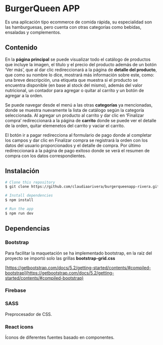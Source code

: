 # BurgerQueen APP

Es una aplicación tipo ecommerce de comida rápida, su especialidad son las hamburguesas, pero cuenta con otras categorías como bebidas, ensaladas y complementos.

## Contenido

En la **página principal** se puede visualizar todo el catálogo de productos que incluye la imagen, el título y el precio del producto además de un botón ‘Ver más’, que al dar clic redireccionará a la página de **detalle del producto**, que como su nombre lo dice, mostrará más información sobre este, como: una breve descripción, una etiqueta que muestra si el producto se encuentra disponible (en base al stock del mismo), además del valor nutricional, un contador para agregar o quitar al carrito y un botón de agregar a la orden.

Se puede navegar desde el menú a las otras **categorías** ya mencionadas, donde se muestra nuevamente la lista de catálogo según la categoría seleccionada.
Al agregar un producto al carrito y dar clic en ‘Finalizar compra’ redireccionará a la página de **carrito** donde se puede ver el detalle de la orden, quitar elemenetos del carrito y vaciar el carrito.

El botón ir a pagar redirecciona al formulario de pago donde al completar los campos y dar clic en Finalizar compra se registrará la orden con los datos del usuario proporcionados y el detalle de compra.
Por último redireccionará a la página de pago exitoso donde se verá el resumen de compra con los datos correspondientes.

## Instalación

```bash
# Clone this repository
$ git clone https://github.com/claudiaarivera/burgerqueenapp-rivera.git

# Install dependencies
$ npm install

# Run the app
$ npm run dev
```

## Dependencias

### Bootstrap

Para facilitar la maquetación se ha implementado bootstrap, en la raíz del proyecto se importó solo las grillas **bootstrap-grid.css** 

[https://getbootstrap.com/docs/5.2/getting-started/contents/#compiled-bootstrap](https://getbootstrap.com/docs/5.2/getting-started/contents/#compiled-bootstrap)

### Firebase

### SASS

Preprocesador de CSS.

### React icons

Íconos de diferentes fuentes basado en componentes.
